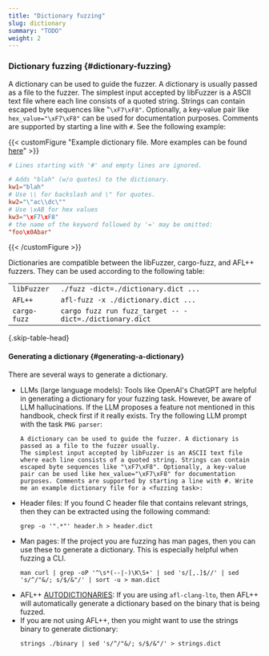 ```yaml
---
title: "Dictionary fuzzing"
slug: dictionary
summary: "TODO"
weight: 2
---
```


<!--TODO rename this section to Fuzzing Dictionaries-->



### Dictionary fuzzing {#dictionary-fuzzing}

A dictionary can be used to guide the fuzzer. A dictionary is usually passed as a file to the fuzzer. The simplest input accepted by libFuzzer is a ASCII text file where each line consists of a quoted string. Strings can contain escaped byte sequences like "`\xF7\xF8"`. Optionally, a key-value pair like `hex_value="\xF7\xF8"` can be used for documentation purposes. Comments are supported by starting a line with `#`. See the following example:



{{< customFigure "Example dictionary file. More examples can be found [here](https://github.com/AFLplusplus/AFLplusplus/tree/ef706ad668b36e65d24f352f5bcee22957f5f1cc/dictionaries)" >}}
```conf
# Lines starting with '#' and empty lines are ignored.

# Adds "blah" (w/o quotes) to the dictionary.
kw1="blah"
# Use \\ for backslash and \" for quotes.
kw2="\"ac\\dc\""
# Use \xAB for hex values
kw3="\xF7\xF8"
# the name of the keyword followed by '=' may be omitted:
"foo\x0Abar"
```

{{< /customFigure >}}


Dictionaries are compatible between the libFuzzer, cargo-fuzz, and AFL++ fuzzers. They can be used according to the following table:


|||
|--- |--- |
|`libFuzzer`|`./fuzz -dict=./dictionary.dict ...`|
|`AFL++`|`afl-fuzz -x ./dictionary.dict ...`|
|`cargo-fuzz`|`cargo fuzz run fuzz_target -- -dict=./dictionary.dict`|
{.skip-table-head}

#### Generating a dictionary {#generating-a-dictionary}

There are several ways to generate a dictionary.



* LLMs (large language models): Tools like OpenAI's ChatGPT are helpful in generating a dictionary for your fuzzing task. However, be aware of LLM hallucinations. If the LLM proposes a feature not mentioned in this handbook, check first if it really exists. Try the following LLM prompt with the task `PNG parser`:
    ```text {.code-fence-wrap}
    A dictionary can be used to guide the fuzzer. A dictionary is passed as a file to the fuzzer usually.
    The simplest input accepted by libFuzzer is an ASCII text file where each line consists of a quoted string. Strings can contain escaped byte sequences like "\xF7\xF8". Optionally, a key-value pair can be used like hex_value="\xF7\xF8" for documentation purposes. Comments are supported by starting a line with #. Write me an example dictionary file for a <fuzzing task>:
    ```
* Header files: If you found C header file that contains relevant strings, then they can be extracted using the following command:
    ```shell
    grep -o '".*"' header.h > header.dict
    ```
* Man pages: If the project you are fuzzing has man pages, then you can use these to generate a dictionary. This is especially helpful when fuzzing a CLI.
    ```shell
    man curl | grep -oP '^\s*(--|-)\K\S+' | sed 's/[,.]$//' | sed 's/^/"&/; s/$/&"/' | sort -u > man.dict
    ```
* AFL++ [AUTODICTIONARIES](https://github.com/AFLplusplus/AFLplusplus/blob/108fb0b29ad1586e668ba23e23a0eb1a13c45c49/instrumentation/README.lto.md#autodictionary-feature): If you are using `afl-clang-lto`, then AFL++ will automatically generate a dictionary based on the binary that is being fuzzed.
* If you are not using AFL++, then you might want to use the strings binary to generate dictionary:
    ```shell
    strings ./binary | sed 's/^/"&/; s/$/&"/' > strings.dict
    ```